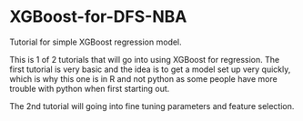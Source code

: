 # XGBoost-for-DFS-NBA
Tutorial for simple XGBoost regression model.


This is 1 of 2 tutorials that will go into using XGBoost for regression. The first tutorial is very basic and the idea is to get a model set up very quickly, which is why this one is in R and not python as some people have more trouble with python when first starting out. 

The 2nd tutorial will going into fine tuning parameters and feature selection. 



